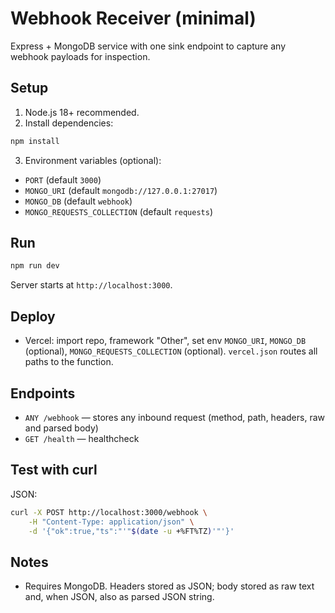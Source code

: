 # Webhook Receiver (minimal)

Express + MongoDB service with one sink endpoint to capture any webhook payloads for inspection.

## Setup

1. Node.js 18+ recommended.
2. Install dependencies:

```bash
npm install
```

3. Environment variables (optional):

- `PORT` (default `3000`)
- `MONGO_URI` (default `mongodb://127.0.0.1:27017`)
- `MONGO_DB` (default `webhook`)
- `MONGO_REQUESTS_COLLECTION` (default `requests`)
  

## Run

```bash
npm run dev
```

Server starts at `http://localhost:3000`.

## Deploy

- Vercel: import repo, framework "Other", set env `MONGO_URI`, `MONGO_DB` (optional), `MONGO_REQUESTS_COLLECTION` (optional). `vercel.json` routes all paths to the function.

## Endpoints

- `ANY /webhook` — stores any inbound request (method, path, headers, raw and parsed body)
- `GET /health` — healthcheck

## Test with curl

JSON:

```bash
curl -X POST http://localhost:3000/webhook \
	-H "Content-Type: application/json" \
	-d '{"ok":true,"ts":"'"$(date -u +%FT%TZ)'"'}'
```

  

## Notes

- Requires MongoDB. Headers stored as JSON; body stored as raw text and, when JSON, also as parsed JSON string.


